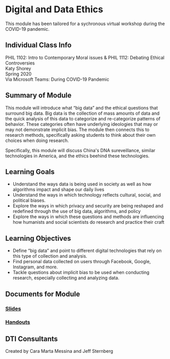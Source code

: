 # Digital and Data Ethics
This module has been tailored for a sychronous virtual workshop during the COVID-19 pandemic.

## Individual Class Info
PHIL 1102: Intro to Contemporary Moral issues & PHIL 1112: Debating Ethical Controversies
<br>
Katy Shorey
<br>
Spring 2020
<br>
Via Microsoft Teams: During COVID-19 Pandemic
<br>

## Summary of Module
This module will introduce what “big data” and the ethical questions that surround big data. Big data is the collection of mass amounts of data and the quick analysis of this data to categorize and re-categorize patterns of behavior. These categories often have underlying ideologies that may or may not demonstrate implicit bias. The module then connects this to research methods, specifically asking students to think about their own choices when doing research. 

Specifically, this module will discuss China's DNA sureveillance, similar technologies in America, and the ethics beehind these technologies.

## Learning Goals
- Understand the ways data is being used in society as well as how algorithms impact and shape our daily lives 
- Understand the ways in which technology reflects cultural, social, and political biases. 
- Explore the ways in which privacy and security are being reshaped and redefined through the use of big data, algorithms, and policy
- Explore the ways in which these questions and methods are influencing how humanists and social scientists do research and practice their craft


## Learning Objectives
- Define “big data” and point to different digital technologies that rely on this type of collection and analysis.
- Find personal data collected on users through Facebook, Google, Instagram, and more. 
- Tackle questions about implicit bias to be used when conducting research, especially collecting and analyzing data. 

## Documents for Module

### [Slides](https://github.com/NULabNortheastern/digitalassignmentshowcase/blob/master/data_ethics/philosophy-fall2019-shorey/slides.pdf)

### [Handouts](https://github.com/NULabNortheastern/digitalassignmentshowcase/blob/master/data_ethics/philosophy-fall2019-shorey/handout.pdf)

## DTI Consultants
Created by Cara Marta Messina and Jeff Sternberg
